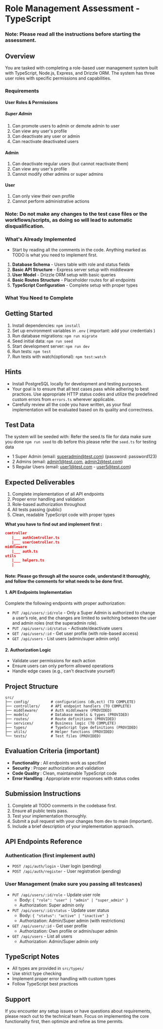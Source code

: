 # Role Management Assessment - TypeScript

### Note: Please read all the instructions before starting the assessment.

## Overview

You are tasked with completing a role-based user management system built with TypeScript, Node.js, Express, and Drizzle ORM. The system has three user roles with specific permissions and capabilities.

### Requirements

#### User Roles & Permissions

##### Super Admin

1. Can promote users to admin or demote admin to user
4. Can view any user's profile
2. Can deactivate any user or admin
5. Can reactivate deactivated users

#### Admin

1. Can deactivate regular users (but cannot reactivate them)
2. Can view any user's profile
3. Cannot modify other admins or super admins

#### User

1. Can only view their own profile
2. Cannot perform administrative actions 

### Note: Do not make any changes to the test case files or the workflows/scripts, as doing so will lead to automatic disqualification.

### What's Already Implemented

- Start by reading all the comments in the code. Anything marked as TODO is what you need to implement first.

1. **Database Schema** - Users table with role and status fields
2. **Basic API Structure** - Express server setup with middleware
3. **User Model** - Drizzle ORM setup with basic queries
4. **Basic Routes Structure** - Placeholder routes for all endpoints
5. **TypeScript Configuration** - Complete setup with proper types

### What You Need to Complete

## Getting Started

1. Install dependencies: `npm install`
2. Set up environment variables in `.env` ( important: add your credentials )
3. Run database migrations: `npm run migrate`
4. Seed initial data: `npm run seed`
5. Start development server: `npm run dev`
6. Run tests: `npm test`
7. Run tests with watch(optional): `npm test:watch`

## Hints

- Install PostgreSQL locally for development and testing purposes.
- Your goal is to ensure that all test cases pass while adhering to best practices. Use appropriate HTTP status codes and utilize the predefined custom errors from `errors.ts` wherever applicable.
- Carefully review all the code you have written, as your final implementation will be evaluated based on its quality and correctness.

## Test Data

The system will be seeded with:
Refer the seed.ts file for data make sure you done `npm run seed` to db before this
please refer the `seed.ts` for testing data

- 1 Super Admin (email: superadmin@test.com) (password: password123)
- 2 Admins (email: admin1@test.com, admin2@test.com)
- 5 Regular Users (email: user1@test.com - user5@test.com)

## Expected Deliverables

1. Complete implementation of all API endpoints
2. Proper error handling and validation
3. Role-based authorization throughout
4. All tests passing (public)
5. Clean, readable TypeScript code with proper types

**What you have to find out and implement first :**

```json
controller
   |___ authController.ts
   |___ userController.ts
middleware
   |___ auth.ts
utils
   |___ helpers.ts
   |
```

#### Note: Please go through all the source code, understand it thoroughly, and follow the comments for what needs to be done first.

#### 1. API Endpoints Implementation

Complete the following endpoints with proper authorization:

- `PUT /api/users/:id/role` - Only a Super Admin is authorized to change a user’s role, and the changes are limited to switching between the user and admin roles (not the superadmin role).
- `PUT /api/users/:id/status` - Activate/deactivate users
- `GET /api/users/:id` - Get user profile (with role-based access)
- `GET /api/users` - List users (admin/super admin only)

#### 2. Authorization Logic
- Validate user permissions for each action
- Ensure users can only perform allowed operations
- Handle edge cases (e.g., can't deactivate yourself)

## Project Structure
```
src/
├── config/          # configurations (db,ect) (TO COMPLETE)
├── controllers/     # API endpoint handlers (TO COMPLETE)
├── middleware/      # Auth middleware (PROVIDED)
├── models/          # Database models & types (PROVIDED)
├── routes/          # Route definitions (PROVIDED)
├── services/        # Business logic (TO COMPLETE)
├── types/           # TypeScript type definitions (PROVIDED)
├── utils/           # Helper functions (PROVIDED)
└── tests/           # Test files (PROVIDED)
```

## Evaluation Criteria (important)

- **Functionality** : All endpoints work as specified
- **Security** : Proper authorization and validation
- **Code Quality** : Clean, maintainable TypeScript code
- **Error Handling** : Appropriate error responses with status codes

## Submission Instructions

1. Complete all TODO comments in the codebase first.
2. Ensure all public tests pass.
3. Test your implementation thoroughly.
4. Submit a pull request with your changes from dev to main (important).
5. Include a brief description of your implementation approach.

## API Endpoints Reference

### Authentication (first implement auth)

- `POST /api/auth/login` - User login (pending)
- `POST /api/auth/register` - User registration (pending)

### User Management (make sure you passing all testcases)

- `PUT /api/users/:id/role` - Update user role
  - Body: `{ "role": "user" | "admin" | "super_admin" }`
  - Authorization: Super admin only
- `PUT /api/users/:id/status` - Update user status
  - Body: `{ "status": "active" | "inactive" }`
  - Authorization: Admin/Super admin (with restrictions)
- `GET /api/users/:id` - Get user profile
  - Authorization: Own profile or admin/super admin
- `GET /api/users` - List all users
  - Authorization: Admin/Super admin only

## TypeScript Notes

- All types are provided in `src/types/`
- Use strict type checking
- Implement proper error handling with custom types
- Follow TypeScript best practices

## Support
If you encounter any setup issues or have questions about requirements, please reach out to the technical team. Focus on implementing the core functionality first, then optimize and refine as time permits.